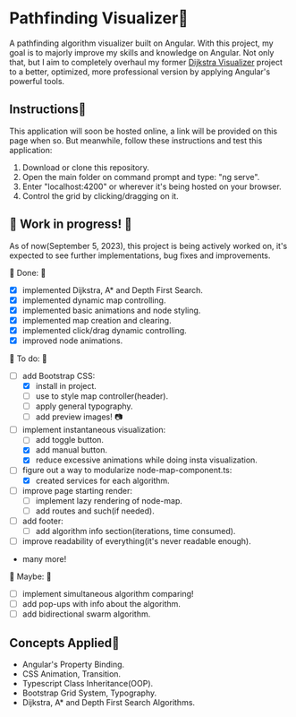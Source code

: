 # Pathfinding Visualizer🏴

A pathfinding algorithm visualizer built on Angular. With this project, my goal is to majorly improve my skills and knowledge on Angular. 
Not only that, but I aim to completely overhaul my former <a href="https://github.com/MiguelFirmino/Dijkstra-Visualizer/tree/master">Dijkstra Visualizer</a> 
project to a better, optimized, more professional version by applying Angular's powerful tools.

## Instructions📜

This application will soon be hosted online, a link will be provided on this page when so. But meanwhile, follow these instructions and test this application:

1) Download or clone this repository.
2) Open the main folder on command prompt and type: "ng serve".
3) Enter "localhost:4200" or wherever it's being hosted on your browser.
4) Control the grid by clicking/dragging on it.

## 🚧 Work in progress! 🚧

As of now(September 5, 2023), this project is being actively worked on, it's expected to see further implementations, bug fixes and improvements.

🚩 Done: 🚩
- [x] implemented Dijkstra, A* and Depth First Search.
- [x] implemented dynamic map controlling.
- [x] implemented basic animations and node styling.
- [x] implemented map creation and clearing.
- [x] implemented click/drag dynamic controlling.
- [x] improved node animations.

🚩 To do: 🚩
- [ ] add Bootstrap CSS:
  - [x] install in project.
  - [ ] use to style map controller(header).
  - [ ] apply general typography.
  - [ ] add preview images! 📷
- [ ] implement instantaneous visualization:
  - [ ] add toggle button.
  - [x] add manual button. 
  - [x] reduce excessive animations while doing insta visualization.
- [ ] figure out a way to modularize node-map-component.ts:
  - [x] created services for each algorithm.
- [ ] improve page starting render:
  - [ ] implement lazy rendering of node-map.
  - [ ] add routes and such(if needed).
- [ ] add footer:
  - [ ] add algorithm info section(iterations, time consumed).
- [ ] improve readability of everything(it's never readable enough).
- many more!

🚩 Maybe: 🚩
- [ ] implement simultaneous algorithm comparing!
- [ ] add pop-ups with info about the algorithm.
- [ ] add bidirectional swarm algorithm.

## Concepts Applied🏴

- Angular's Property Binding.
- CSS Animation, Transition.
- Typescript Class Inheritance(OOP).
- Bootstrap Grid System, Typography.
- Dijkstra, A* and Depth First Search Algorithms.
